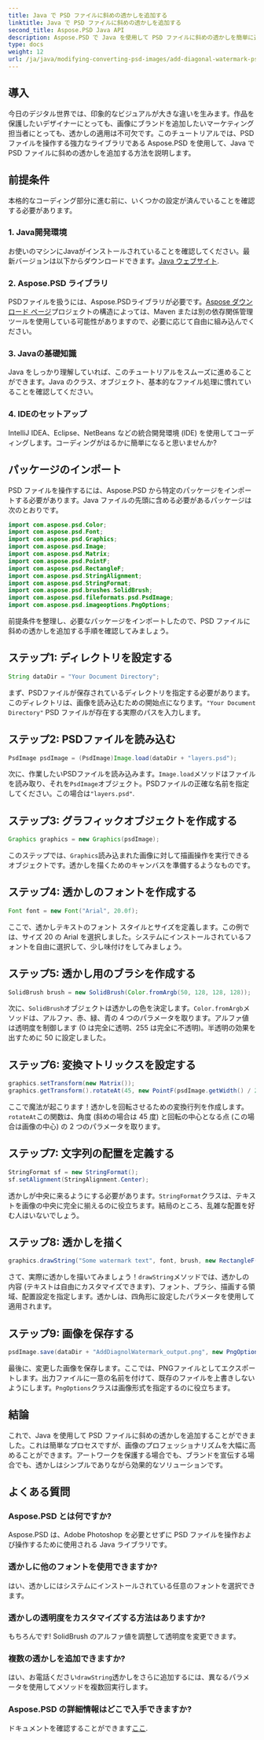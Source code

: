 ```yaml
---
title: Java で PSD ファイルに斜めの透かしを追加する
linktitle: Java で PSD ファイルに斜めの透かしを追加する
second_title: Aspose.PSD Java API
description: Aspose.PSD で Java を使用して PSD ファイルに斜めの透かしを簡単に追加する方法を学びます。自信を持って画像を強化するためのステップバイステップ ガイドです。
type: docs
weight: 12
url: /ja/java/modifying-converting-psd-images/add-diagonal-watermark-psd-files/
---
```

## 導入
今日のデジタル世界では、印象的なビジュアルが大きな違いを生みます。作品を保護したいデザイナーにとっても、画像にブランドを追加したいマーケティング担当者にとっても、透かしの適用は不可欠です。このチュートリアルでは、PSD ファイルを操作する強力なライブラリである Aspose.PSD を使用して、Java で PSD ファイルに斜めの透かしを追加する方法を説明します。
## 前提条件
本格的なコーディング部分に進む前に、いくつかの設定が済んでいることを確認する必要があります。
### 1. Java開発環境
お使いのマシンにJavaがインストールされていることを確認してください。最新バージョンは以下からダウンロードできます。[Java ウェブサイト](https://www.oracle.com/java/technologies/javase-jdk11-downloads.html).
### 2. Aspose.PSD ライブラリ
 PSDファイルを扱うには、Aspose.PSDライブラリが必要です。[Aspose ダウンロード ページ](https://releases.aspose.com/psd/java/)プロジェクトの構造によっては、Maven または別の依存関係管理ツールを使用している可能性がありますので、必要に応じて自由に組み込んでください。
### 3. Javaの基礎知識
Java をしっかり理解していれば、このチュートリアルをスムーズに進めることができます。Java のクラス、オブジェクト、基本的なファイル処理に慣れていることを確認してください。
### 4. IDEのセットアップ
IntelliJ IDEA、Eclipse、NetBeans などの統合開発環境 (IDE) を使用してコーディングします。コーディングがはるかに簡単になると思いませんか?
## パッケージのインポート
PSD ファイルを操作するには、Aspose.PSD から特定のパッケージをインポートする必要があります。Java ファイルの先頭に含める必要があるパッケージは次のとおりです。
```java
import com.aspose.psd.Color;
import com.aspose.psd.Font;
import com.aspose.psd.Graphics;
import com.aspose.psd.Image;
import com.aspose.psd.Matrix;
import com.aspose.psd.PointF;
import com.aspose.psd.RectangleF;
import com.aspose.psd.StringAlignment;
import com.aspose.psd.StringFormat;
import com.aspose.psd.brushes.SolidBrush;
import com.aspose.psd.fileformats.psd.PsdImage;
import com.aspose.psd.imageoptions.PngOptions;
```
前提条件を整理し、必要なパッケージをインポートしたので、PSD ファイルに斜めの透かしを追加する手順を確認してみましょう。
## ステップ1: ディレクトリを設定する
```java
String dataDir = "Your Document Directory";
```
まず、PSDファイルが保存されているディレクトリを指定する必要があります。このディレクトリは、画像を読み込むための開始点になります。`"Your Document Directory"` PSD ファイルが存在する実際のパスを入力します。
## ステップ2: PSDファイルを読み込む
```java
PsdImage psdImage = (PsdImage)Image.load(dataDir + "layers.psd");
```
次に、作業したいPSDファイルを読み込みます。`Image.load`メソッドはファイルを読み取り、それを`PsdImage`オブジェクト。PSDファイルの正確な名前を指定してください。この場合は`"layers.psd"`.
## ステップ3: グラフィックオブジェクトを作成する
```java
Graphics graphics = new Graphics(psdImage);
```
このステップでは、`Graphics`読み込まれた画像に対して描画操作を実行できるオブジェクトです。透かしを描くためのキャンバスを準備するようなものです。
## ステップ4: 透かしのフォントを作成する
```java
Font font = new Font("Arial", 20.0f);
```
ここで、透かしテキストのフォント スタイルとサイズを定義します。この例では、サイズ 20 の Arial を選択しました。システムにインストールされているフォントを自由に選択して、少し味付けをしてみましょう。
## ステップ5: 透かし用のブラシを作成する
```java
SolidBrush brush = new SolidBrush(Color.fromArgb(50, 128, 128, 128));
```
次に、`SolidBrush`オブジェクトは透かしの色を決定します。`Color.fromArgb`メソッドは、アルファ、赤、緑、青の 4 つのパラメータを取ります。アルファ値は透明度を制御します (0 は完全に透明、255 は完全に不透明)。半透明の効果を出すために 50 に設定しました。
## ステップ6: 変換マトリックスを設定する
```java
graphics.setTransform(new Matrix());
graphics.getTransform().rotateAt(45, new PointF(psdImage.getWidth() / 2, psdImage.getHeight() / 2));
```
ここで魔法が起こります！透かしを回転させるための変換行列を作成します。`rotateAt`この関数は、角度 (斜めの場合は 45 度) と回転の中心となる点 (この場合は画像の中心) の 2 つのパラメータを取ります。
## ステップ7: 文字列の配置を定義する
```java
StringFormat sf = new StringFormat();
sf.setAlignment(StringAlignment.Center);
```
透かしが中央に来るようにする必要があります。`StringFormat`クラスは、テキストを画像の中央に完全に揃えるのに役立ちます。結局のところ、乱雑な配置を好む人はいないでしょう。
## ステップ8: 透かしを描く
```java
graphics.drawString("Some watermark text", font, brush, new RectangleF(0, psdImage.getHeight() / 2, psdImage.getWidth(), psdImage.getHeight() / 2), sf);
```
さて、実際に透かしを描いてみましょう！`drawString`メソッドでは、透かしの内容 (テキストは自由にカスタマイズできます)、フォント、ブラシ、描画する領域、配置設定を指定します。透かしは、四角形に設定したパラメータを使用して適用されます。
## ステップ9: 画像を保存する
```java
psdImage.save(dataDir + "AddDiagnolWatermark_output.png", new PngOptions());
```
最後に、変更した画像を保存します。ここでは、PNGファイルとしてエクスポートします。出力ファイルに一意の名前を付けて、既存のファイルを上書きしないようにします。`PngOptions`クラスは画像形式を指定するのに役立ちます。
## 結論
これで、Java を使用して PSD ファイルに斜めの透かしを追加することができました。これは簡単なプロセスですが、画像のプロフェッショナリズムを大幅に高めることができます。アートワークを保護する場合でも、ブランドを宣伝する場合でも、透かしはシンプルでありながら効果的なソリューションです。

## よくある質問
### Aspose.PSD とは何ですか?
Aspose.PSD は、Adobe Photoshop を必要とせずに PSD ファイルを操作および操作するために使用される Java ライブラリです。
### 透かしに他のフォントを使用できますか?
はい、透かしにはシステムにインストールされている任意のフォントを選択できます。
### 透かしの透明度をカスタマイズする方法はありますか?
もちろんです! SolidBrush のアルファ値を調整して透明度を変更できます。
### 複数の透かしを追加できますか?
はい、お電話ください`drawString`透かしをさらに追加するには、異なるパラメータを使用してメソッドを複数回実行します。
### Aspose.PSD の詳細情報はどこで入手できますか?
ドキュメントを確認することができます[ここ](https://reference.aspose.com/psd/java/).